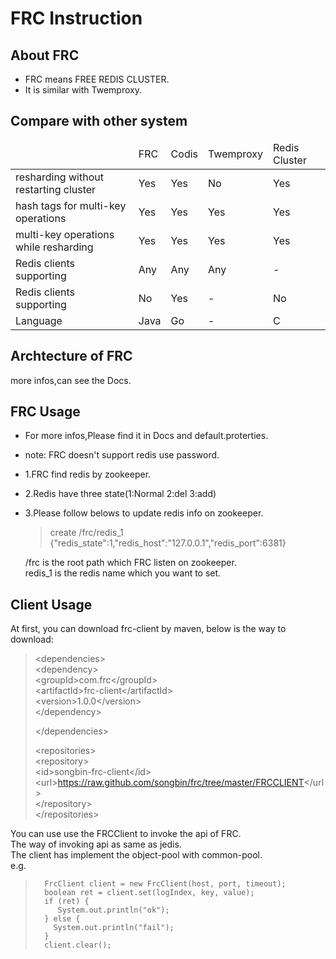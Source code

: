 # FRC Instruction
## About FRC
+ FRC means FREE REDIS CLUSTER.
+ It is similar with Twemproxy.

## Compare with other system

<table>
<thead>
<tr>
<td></td><td>FRC</td><td>Codis</td><td>Twemproxy</td><td>Redis Cluster</td>
</tr>
</thead>
<tbody>
<tr>
<td>resharding without restarting cluster</td>
<td>Yes</td>
<td>Yes</td>
<td>No</td>
<td>Yes</td>
</tr>

<tr>
<td>hash tags for multi-key operations</td>
<td>Yes</td>
<td>Yes</td>
<td>Yes</td>
<td>Yes</td>
</tr>

<tr>
<td>multi-key operations while resharding</td>
<td>Yes</td>
<td>Yes</td>
<td>Yes</td>
<td>Yes</td>
</tr>

<tr>
<td>Redis clients supporting</td>
<td>Any</td>
<td>Any</td>
<td>Any</td>
<td>-</td>
</tr>

<tr>
<td>Redis clients supporting</td>
<td>No</td>
<td>Yes</td>
<td>-</td>
<td>No</td>
</tr>

<tr>
<td>Language</td>
<td>Java</td>
<td>Go</td>
<td>-</td>
<td>C</td>
</tr>

</tbody>
</table>

## Archtecture of FRC
more infos,can see the Docs.

## FRC Usage
+ For more infos,Please find it in Docs and default.proterties.
+ note: FRC doesn't support redis use password.
+ 1.FRC find redis by zookeeper.
+ 2.Redis have three state(1:Normal 2:del 3:add)
+ 3.Please follow belows to update redis info on zookeeper.
  > create /frc/redis_1 {"redis_state":1,"redis_host":"127.0.0.1","redis_port":6381}<br/>
  
  /frc is the root path which FRC listen on zookeeper.<br/>
  redis_1 is the redis name which you want to set.<br/>
  
## Client Usage
At first, you can download frc-client by maven, below is the way to download:<br/>
> <dependencies\><br/>
>     <dependency\><br/>
>         <groupId\>com.frc</groupId\><br/>
>         <artifactId\>frc-client</artifactId\><br/>
>         <version\>1.0.0</version\><br/>
>     </dependency\><br/>
> 
> </dependencies\><br/>
> 
> <repositories\><br/>
>     <repository\><br/>
>         <id\>songbin-frc-client</id\><br/>
>         <url\>https://raw.github.com/songbin/frc/tree/master/FRCCLIENT</url\><br/>
>     </repository\><br/>
> </repositories\><br/>

You can use use the FRCClient to invoke the api of FRC.<br/>
The way of invoking api as same as jedis.<br/>
The client has implement the object-pool with common-pool.<br/>
e.g.<br/>
>       FrcClient client = new FrcClient(host, port, timeout);
>       boolean ret = client.set(logIndex, key, value);
>       if (ret) {
>          System.out.println("ok");
>       } else {
>         System.out.println("fail");
>       }
>       client.clear();










